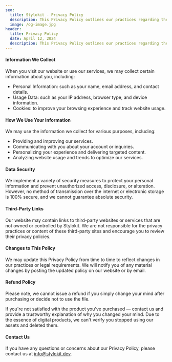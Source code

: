 ```yaml
---
seo:
  title: Stylokit - Privacy Policy
  description: This Privacy Policy outlines our practices regarding the collection, use, and disclosure of personal information when you use our website and services.
  image: /og-image.jpg
header:
  title: Privacy Policy
  date: April 12, 2024
  description: This Privacy Policy outlines our practices regarding the collection, use, and disclosure of personal information when you use our website and services.
---
```


#### Information We Collect

When you visit our website or use our services, we may collect certain information about you, including:

- Personal Information: such as your name, email address, and contact details.
- Usage Data: such as your IP address, browser type, and device information.
- Cookies: to improve your browsing experience and track website usage.

#### How We Use Your Information

We may use the information we collect for various purposes, including:

- Providing and improving our services.
- Communicating with you about your account or inquiries.
- Personalizing your experience and delivering targeted content.
- Analyzing website usage and trends to optimize our services.

#### Data Security

We implement a variety of security measures to protect your personal information and prevent unauthorized access, disclosure, or alteration. However, no method of transmission over the internet or electronic storage is 100% secure, and we cannot guarantee absolute security.

#### Third-Party Links

Our website may contain links to third-party websites or services that are not owned or controlled by Stylokit. We are not responsible for the privacy practices or content of these third-party sites and encourage you to review their privacy policies.

#### Changes to This Policy

We may update this Privacy Policy from time to time to reflect changes in our practices or legal requirements. We will notify you of any material changes by posting the updated policy on our website or by email.

#### Refund Policy

Please note, we cannot issue a refund if you simply change your mind after purchasing or decide not to use the file.

If you're not satisfied with the product you've purchased — contact us and provide a trustworthy explanation of why you changed your mind. Due to the essence of digital products, we can't verify you stopped using our assets and deleted them.

#### Contact Us

If you have any questions or concerns about our Privacy Policy, please contact us at <info@stylokit.dev>.
